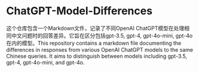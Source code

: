 # ChatGPT-Model-Differences
这个仓库包含一个Markdown文件，记录了不同OpenAI ChatGPT模型在处理相同中文问题时的回答差异。它旨在区分包括gpt-3.5, gpt-4, gpt-4o-mini, gpt-4o在内的模型。This repository contains a markdown file documenting the differences in responses from various OpenAI ChatGPT models to the same Chinese queries. It aims to distinguish between models including gpt-3.5, gpt-4, gpt-4o-mini, and gpt-4o.

